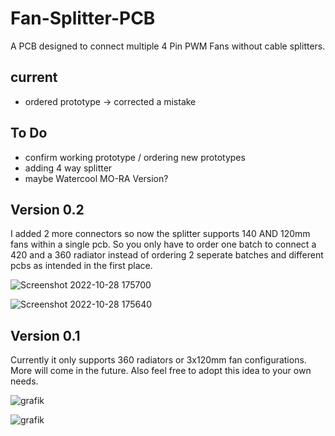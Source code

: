 # Fan-Splitter-PCB
A PCB designed to connect multiple 4 Pin PWM Fans without cable splitters.

## current

* ordered prototype -> corrected a mistake

## To Do

* confirm working prototype / ordering new prototypes
* adding 4 way splitter
* maybe Watercool MO-RA Version?

## Version 0.2

I added 2 more connectors so now the splitter supports 140 AND 120mm fans within a single pcb. So you only have to order one batch to connect a 420 and a 360 radiator instead of ordering 2 seperate batches and different pcbs as intended in the first place.

![Screenshot 2022-10-28 175700](https://user-images.githubusercontent.com/58786821/198682017-d6d1cfce-1edf-4627-8fb3-d490a1e98a6b.jpg)

![Screenshot 2022-10-28 175640](https://user-images.githubusercontent.com/58786821/198682044-b77e358f-1324-4b6c-bdb5-dd5710fe5cf1.jpg)


## Version 0.1

Currently it only supports 360 radiators or 3x120mm fan configurations.
More will come in the future. Also feel free to adopt this idea to your own needs.

![grafik](https://user-images.githubusercontent.com/58786821/197401625-219ae253-9c2f-45dc-94bc-d0c923842508.png)

![grafik](https://user-images.githubusercontent.com/58786821/197402837-8aab7a09-0921-42bd-81e7-68a26d7da836.png)

